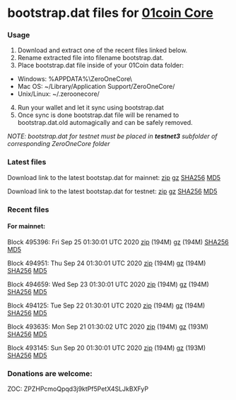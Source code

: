 # bootstrap.dat files for [01coin Core](https://01coin.io)

### Usage

1. Download and extract one of the recent files linked below.
2. Rename extracted file into filename bootstrap.dat.
3. Place bootstrap.dat file inside of your 01Coin data folder:
 - Windows: %APPDATA%\ZeroOneCore\
 - Mac OS: ~/Library/Application Support/ZeroOneCore/
 - Unix/Linux: ~/.zeroonecore/
4. Run your wallet and let it sync using bootstrap.dat
5. Once sync is done bootstrap.dat file will be renamed to bootstrap.dat.old automagically and can be safely removed.

_NOTE: bootstrap.dat for testnet must be placed in **testnet3** subfolder of corresponding ZeroOneCore folder_

### Latest files
Download link to the latest bootstap.dat for mainnet: [zip](https://files.01coin.io/mainnet/bootstrap.dat.zip) [gz](https://files.01coin.io/mainnet/bootstrap.dat.tar.gz) [SHA256](https://files.01coin.io/mainnet/sha256.txt) [MD5](https://files.01coin.io/mainnet/md5.txt)

Download link to the latest bootstap.dat for testnet: [zip](https://files.01coin.io/testnet/bootstrap.dat.zip) [gz](https://files.01coin.io/testnet/bootstrap.dat.tar.gz) [SHA256](https://files.01coin.io/testnet/sha256.txt) [MD5](https://files.01coin.io/testnet/md5.txt)

### Recent files

#### For mainnet:

Block 495396: Fri Sep 25 01:30:01 UTC 2020 [zip](https://files.01coin.io/mainnet/2020-09-25/bootstrap.dat.zip) (194M) [gz](https://files.01coin.io/mainnet/2020-09-25/bootstrap.dat.tar.gz) (194M) [SHA256](https://files.01coin.io/mainnet/2020-09-25/sha256.txt) [MD5](https://files.01coin.io/mainnet/2020-09-25/md5.txt)

Block 494951: Thu Sep 24 01:30:01 UTC 2020 [zip](https://files.01coin.io/mainnet/2020-09-24/bootstrap.dat.zip) (194M) [gz](https://files.01coin.io/mainnet/2020-09-24/bootstrap.dat.tar.gz) (194M) [SHA256](https://files.01coin.io/mainnet/2020-09-24/sha256.txt) [MD5](https://files.01coin.io/mainnet/2020-09-24/md5.txt)

Block 494659: Wed Sep 23 01:30:01 UTC 2020 [zip](https://files.01coin.io/mainnet/2020-09-23/bootstrap.dat.zip) (194M) [gz](https://files.01coin.io/mainnet/2020-09-23/bootstrap.dat.tar.gz) (194M) [SHA256](https://files.01coin.io/mainnet/2020-09-23/sha256.txt) [MD5](https://files.01coin.io/mainnet/2020-09-23/md5.txt)

Block 494125: Tue Sep 22 01:30:01 UTC 2020 [zip](https://files.01coin.io/mainnet/2020-09-22/bootstrap.dat.zip) (194M) [gz](https://files.01coin.io/mainnet/2020-09-22/bootstrap.dat.tar.gz) (194M) [SHA256](https://files.01coin.io/mainnet/2020-09-22/sha256.txt) [MD5](https://files.01coin.io/mainnet/2020-09-22/md5.txt)

Block 493635: Mon Sep 21 01:30:02 UTC 2020 [zip](https://files.01coin.io/mainnet/2020-09-21/bootstrap.dat.zip) (194M) [gz](https://files.01coin.io/mainnet/2020-09-21/bootstrap.dat.tar.gz) (193M) [SHA256](https://files.01coin.io/mainnet/2020-09-21/sha256.txt) [MD5](https://files.01coin.io/mainnet/2020-09-21/md5.txt)

Block 493145: Sun Sep 20 01:30:01 UTC 2020 [zip](https://files.01coin.io/mainnet/2020-09-20/bootstrap.dat.zip) (194M) [gz](https://files.01coin.io/mainnet/2020-09-20/bootstrap.dat.tar.gz) (193M) [SHA256](https://files.01coin.io/mainnet/2020-09-20/sha256.txt) [MD5](https://files.01coin.io/mainnet/2020-09-20/md5.txt)


### Donations are welcome:

ZOC: ZPZHPcmoQpqd3j9ktPf5PetX4SLJkBXFyP
